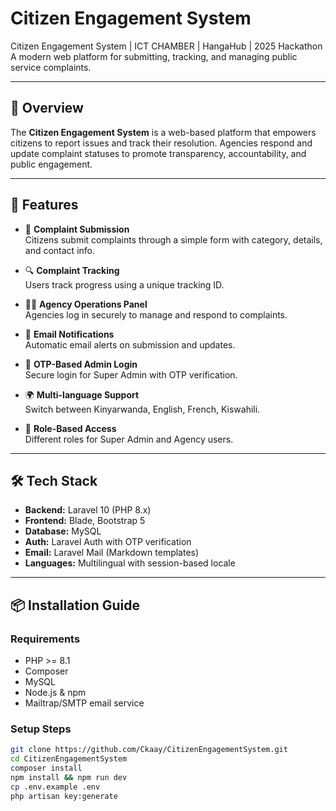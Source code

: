 # Citizen Engagement System

Citizen Engagement System | ICT CHAMBER | HangaHub | 2025 Hackathon  
A modern web platform for submitting, tracking, and managing public service complaints.

---

## 📌 Overview

The **Citizen Engagement System** is a web-based platform that empowers citizens to report issues and track their resolution. Agencies respond and update complaint statuses to promote transparency, accountability, and public engagement.

---

## 🚀 Features

- 📝 **Complaint Submission**  
  Citizens submit complaints through a simple form with category, details, and contact info.

- 🔍 **Complaint Tracking**  
  Users track progress using a unique tracking ID.

- 🧑‍💼 **Agency Operations Panel**  
  Agencies log in securely to manage and respond to complaints.

- 📧 **Email Notifications**  
  Automatic email alerts on submission and updates.

- 🔐 **OTP-Based Admin Login**  
  Secure login for Super Admin with OTP verification.

- 🌍 **Multi-language Support**  
  Switch between Kinyarwanda, English, French, Kiswahili.

- 👥 **Role-Based Access**  
  Different roles for Super Admin and Agency users.

---

## 🛠️ Tech Stack

- **Backend:** Laravel 10 (PHP 8.x)
- **Frontend:** Blade, Bootstrap 5
- **Database:** MySQL
- **Auth:** Laravel Auth with OTP verification
- **Email:** Laravel Mail (Markdown templates)
- **Languages:** Multilingual with session-based locale

---

## 📦 Installation Guide

### Requirements

- PHP >= 8.1
- Composer
- MySQL
- Node.js & npm
- Mailtrap/SMTP email service

### Setup Steps

```bash
git clone https://github.com/Ckaay/CitizenEngagementSystem.git
cd CitizenEngagementSystem
composer install
npm install && npm run dev
cp .env.example .env
php artisan key:generate
